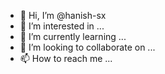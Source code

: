 - 👋 Hi, I’m @hanish-sx
- 👀 I’m interested in ...
- 🌱 I’m currently learning ...
- 💞️ I’m looking to collaborate on ...
- 📫 How to reach me ...

<!---
hanish-sx/hanish-sx is a ✨ special ✨ repository because its `README.md` (this file) appears on your GitHub profile.
You can click the Preview link to take a look at your changes.
--->
